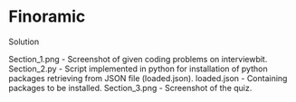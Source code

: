 # Finoramic
Solution


Section_1.png  - Screenshot of given coding problems on interviewbit.
Section_2.py   - Script implemented in python for installation of python packages retrieving from JSON file (loaded.json).
loaded.json    - Containing packages to be installed.
Section_3.png  - Screenshot of the quiz.

